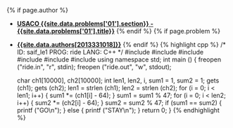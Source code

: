 <a name="2013331018.01"></a>

{% if page.author %}
- **[USACO {{site.data.problems['01'].section}} - {{site.data.problems['01'].title}}]({{site.baseurl}}/problem/01)**
{% endif %}
{% if page.problem %}
- **[{{site.data.authors[2013331018]}}]({{site.baseurl}}/author/2013331018)**
{% endif %}
{% highlight cpp %}
/*
ID: saif_le1
PROG: ride
LANG: C++
*/
#include<cstdio>
#include<cstring>
#include<cmath>
#include<algorithm>
#include <iostream>
#include <fstream>
using namespace std;
int main () {
    freopen ("ride.in", "r", stdin);
    freopen ("ride.out", "w", stdout);

    char ch1[10000], ch2[10000];
    int len1, len2, i, sum1 = 1, sum2 = 1;
    gets (ch1);
    gets (ch2);
    len1 = strlen (ch1);
    len2 = strlen (ch2);
    for (i = 0; i < len1; i++) {
        sum1 *= (ch1[i] - 64);
    }
    sum1 = sum1 % 47;
    for (i = 0; i < len2; i++) {
        sum2 *= (ch2[i] - 64);
    }
    sum2 = sum2 % 47;
    if (sum1 == sum2) {
        printf ("GO\n");
    } else {
        printf ("STAY\n");
    }
    return 0;
}
{% endhighlight %}